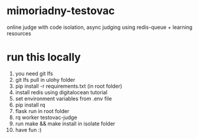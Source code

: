 # mimoriadny-testovac

online judge with code isolation, async judging using redis-queue + learning resources


# run this locally
1. you need git lfs
2. git lfs pull in ulohy folder
3. pip install -r requirements.txt (in root folder)
4. install redis using digitalocean tutorial
5. set environment variables from .env file
6. pip install rq
7. flask run in root folder
8. rq worker testovac-judge
9. run make && make install in isolate folder
10. have fun :)
